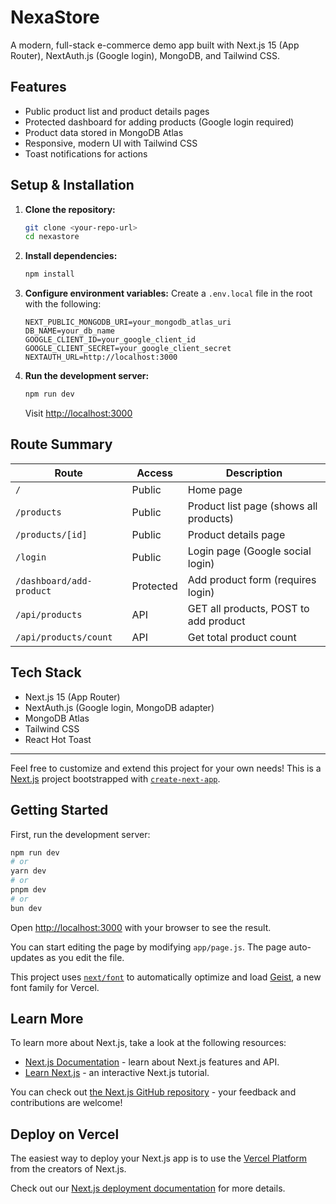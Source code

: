 # NexaStore

A modern, full-stack e-commerce demo app built with Next.js 15 (App Router), NextAuth.js (Google login), MongoDB, and Tailwind CSS.

## Features
- Public product list and product details pages
- Protected dashboard for adding products (Google login required)
- Product data stored in MongoDB Atlas
- Responsive, modern UI with Tailwind CSS
- Toast notifications for actions

## Setup & Installation

1. **Clone the repository:**
	```bash
	git clone <your-repo-url>
	cd nexastore
	```

2. **Install dependencies:**
	```bash
	npm install
	```

3. **Configure environment variables:**
	Create a `.env.local` file in the root with the following:
	```env
	NEXT_PUBLIC_MONGODB_URI=your_mongodb_atlas_uri
	DB_NAME=your_db_name
	GOOGLE_CLIENT_ID=your_google_client_id
	GOOGLE_CLIENT_SECRET=your_google_client_secret
	NEXTAUTH_URL=http://localhost:3000
	```

4. **Run the development server:**
	```bash
	npm run dev
	```
	Visit [http://localhost:3000](http://localhost:3000)

## Route Summary

| Route                        | Access         | Description                                 |
|------------------------------|---------------|---------------------------------------------|
| `/`                          | Public        | Home page                                   |
| `/products`                  | Public        | Product list page (shows all products)       |
| `/products/[id]`             | Public        | Product details page                        |
| `/login`                     | Public        | Login page (Google social login)             |
| `/dashboard/add-product`     | Protected     | Add product form (requires login)            |
| `/api/products`              | API           | GET all products, POST to add product        |
| `/api/products/count`        | API           | Get total product count                     |

## Tech Stack
- Next.js 15 (App Router)
- NextAuth.js (Google login, MongoDB adapter)
- MongoDB Atlas
- Tailwind CSS
- React Hot Toast

---

Feel free to customize and extend this project for your own needs!
This is a [Next.js](https://nextjs.org) project bootstrapped with [`create-next-app`](https://github.com/vercel/next.js/tree/canary/packages/create-next-app).

## Getting Started

First, run the development server:

```bash
npm run dev
# or
yarn dev
# or
pnpm dev
# or
bun dev
```

Open [http://localhost:3000](http://localhost:3000) with your browser to see the result.

You can start editing the page by modifying `app/page.js`. The page auto-updates as you edit the file.

This project uses [`next/font`](https://nextjs.org/docs/app/building-your-application/optimizing/fonts) to automatically optimize and load [Geist](https://vercel.com/font), a new font family for Vercel.

## Learn More

To learn more about Next.js, take a look at the following resources:

- [Next.js Documentation](https://nextjs.org/docs) - learn about Next.js features and API.
- [Learn Next.js](https://nextjs.org/learn) - an interactive Next.js tutorial.

You can check out [the Next.js GitHub repository](https://github.com/vercel/next.js) - your feedback and contributions are welcome!

## Deploy on Vercel

The easiest way to deploy your Next.js app is to use the [Vercel Platform](https://vercel.com/new?utm_medium=default-template&filter=next.js&utm_source=create-next-app&utm_campaign=create-next-app-readme) from the creators of Next.js.

Check out our [Next.js deployment documentation](https://nextjs.org/docs/app/building-your-application/deploying) for more details.
